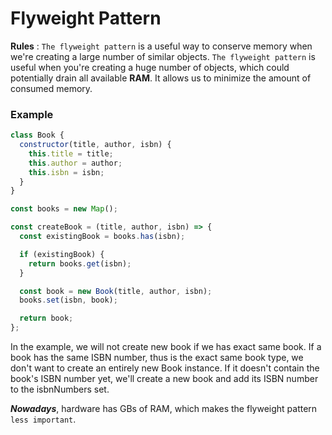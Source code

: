 # Flyweight Pattern

**Rules** : `The flyweight pattern` is a useful way to conserve memory when we're creating a large number of similar objects.
`The flyweight pattern` is useful when you're creating a huge number of objects, which could potentially drain all available **RAM**. It allows us to minimize the amount of consumed memory.

### Example

```js
class Book {
  constructor(title, author, isbn) {
    this.title = title;
    this.author = author;
    this.isbn = isbn;
  }
}

const books = new Map();

const createBook = (title, author, isbn) => {
  const existingBook = books.has(isbn);

  if (existingBook) {
    return books.get(isbn);
  }

  const book = new Book(title, author, isbn);
  books.set(isbn, book);

  return book;
};
```

In the example, we will not create new book if we has exact same book. If a book has the same ISBN number, thus is the exact same book type, we don't want to create an entirely new Book instance.
If it doesn't contain the book's ISBN number yet, we'll create a new book and add its ISBN number to the isbnNumbers set.

***Nowadays***, hardware has GBs of RAM, which makes the flyweight pattern `less important`.